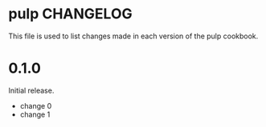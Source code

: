 # pulp CHANGELOG

This file is used to list changes made in each version of the pulp cookbook.

# 0.1.0

Initial release.

- change 0
- change 1


